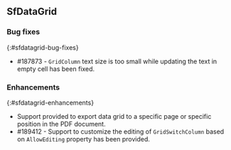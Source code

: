 ## SfDataGrid

### Bug fixes
{:#sfdatagrid-bug-fixes}

* \#187873 - `GridColumn` text size is too small while updating the text in empty cell has been fixed.


### Enhancements
{:#sfdatagrid-enhancements}

* Support provided to export data grid to a specific page or specific position in the PDF document.
* \#189412 - Support to customize the editing of `GridSwitchColumn` based on `AllowEditing` property has been provided.

